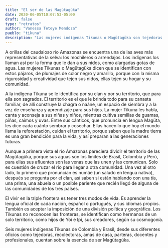 ```yaml
---
title: "El ser de las Magütagüka"
date: 2020-06-05T10:07:53-05:00
draft: false
type: "retratos"
author: "Vanessa Teteye Mendoza"
pueblo: "tikuna"
description: "Las mujeres indígenas Tikunas o Magütagüka son tejedoras de cultura y tradición, son protectoras y cuidadoras del territorio. Originarias de las selvas de Brasil, Colombia y Perú, ellas no reconocen las fronteras. En esta historia, seis de ellas nos comparten sus vivencias y luchas."
---
```


A orillas del caudaloso río Amazonas se encuentra una de las aves más representativas de la selva: los mochileros o arrendajos. Los indígenas los llaman así por la forma que le dan a sus nidos, como alargadas gotas de agua. Las mujeres Tikunas o Magütagüka dicen que se identifican con estos pájaros, de plumajes de color negro y amarillo, porque con la misma rigurosidad y creatividad que tejen sus nidos, ellas tejen su hogar y su comunidad.

A la indígena Tikuna se le identifica por su clan y por su territorio, que para ella son sagrados. El territorio es el que le brinda todo para su canasta familiar, de allí construye la chagra o naáne, un espacio de siembra y a la vez de enseñanza y aprendizaje para sus hijos. La mujer Tikuna les habla, canta y aconseja a sus niñas y niños, mientras cultiva semillas de guamas, piñas, caimos y uvas. Entre sus cánticos, que pronuncia en lengua Magüta, les dice cada cuánto sembrar y cosechar. Ellas hacen lo que hoy el mundo llama la reforestación, cuidan el territorio, porque saben que la madre tierra es una gran bendición para la vida, y así preparan a las generaciones futuras.

Aunque a primera vista el río Amazonas pareciera dividir el territorio de las Magütagüka, porque sus aguas son los límites de Brasil, Colombia y Perú, para ellas sus afluentes son las venas que las unen y las comunican. Solo es cuestión de cruzar el río para llegar a otra comunidad. Una vez al otro lado, lo primero que pronuncian es numäe (un saludo en lengua nativa), después se pregunta por el clan, así saben si están hablando con una tía, una prima, una abuela o un posible pariente que recién llegó de alguna de las comunidades de los tres países.

El vivir en la triple frontera es tener tres modos de vida. Es aprender la lengua oficial de cada nación, español o portugués, y sus idiomas propios. También es aceptar la imposición de una división política y geográfica. Los Tikunas no reconocen las fronteras, se identifican como hermanos de un solo territorio, como hijos de Yoí e Ipi, sus creadores, según su cosmogonía.

Seis mujeres indígenas Tikunas de Colombia y Brasil, desde sus diferentes oficios como tejedoras, recolectoras, amas de casa, parteras, docentes y profesionales, cuentan sobre la esencia de ser Magütagüka.